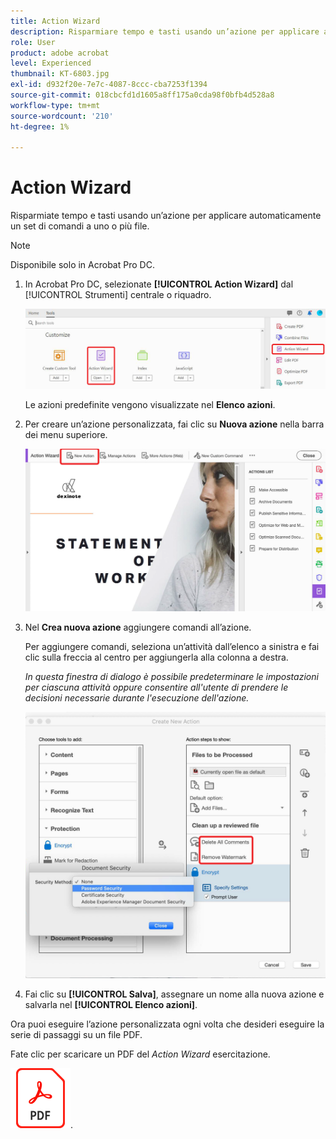 ```yaml
---
title: Action Wizard
description: Risparmiare tempo e tasti usando un’azione per applicare automaticamente un set di comandi a uno o più file
role: User
product: adobe acrobat
level: Experienced
thumbnail: KT-6803.jpg
exl-id: d932f20e-7e7c-4087-8ccc-cba7253f1394
source-git-commit: 018cbcfd1d1605a8ff175a0cda98f0bfb4d528a8
workflow-type: tm+mt
source-wordcount: '210'
ht-degree: 1%

---
```


# Action Wizard

Risparmiate tempo e tasti usando un’azione per applicare automaticamente un set di comandi a uno o più file.

>[!NOTE]
>
>Disponibile solo in Acrobat Pro DC.

1. In Acrobat Pro DC, selezionate **[!UICONTROL Action Wizard]** dal [!UICONTROL Strumenti] centrale o riquadro.

   ![Action Wizard fase 1](../assets/ActionWizard_1.png)

   Le azioni predefinite vengono visualizzate nel **Elenco azioni**.

1. Per creare un’azione personalizzata, fai clic su **Nuova azione** nella barra dei menu superiore.

   ![Action Wizard punto 2](../assets/ActionWizard_2.png)

1. Nel **Crea nuova azione** aggiungere comandi all’azione.

   Per aggiungere comandi, seleziona un’attività dall’elenco a sinistra e fai clic sulla freccia al centro per aggiungerla alla colonna a destra.

   *In questa finestra di dialogo è possibile predeterminare le impostazioni per ciascuna attività oppure consentire all&#39;utente di prendere le decisioni necessarie durante l&#39;esecuzione dell&#39;azione.*

   ![Action Wizard fase 3](../assets/ActionWizard_3.png)

1. Fai clic su **[!UICONTROL Salva]**, assegnare un nome alla nuova azione e salvarla nel **[!UICONTROL Elenco azioni]**.

Ora puoi eseguire l’azione personalizzata ogni volta che desideri eseguire la serie di passaggi su un file PDF.

Fate clic per scaricare un PDF del *Action Wizard* esercitazione.

[![Esercitazione per il download dell’Action Wizard](../assets/acrobat_PDF_96.png)](../assets/AcrobatDCActionWizard.pdf).

